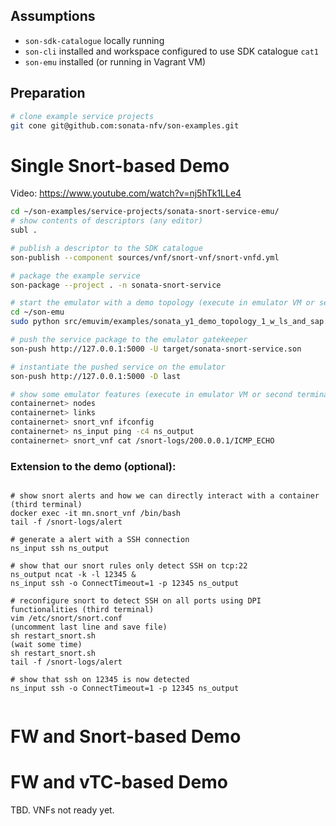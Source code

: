 ## Assumptions

* `son-sdk-catalogue` locally running
* `son-cli` installed and workspace configured to use SDK catalogue `cat1`
* `son-emu` installed (or running in Vagrant VM)

## Preparation
```bash
# clone example service projects
git cone git@github.com:sonata-nfv/son-examples.git
```

# Single Snort-based Demo

Video: https://www.youtube.com/watch?v=nj5hTk1LLe4

```bash
cd ~/son-examples/service-projects/sonata-snort-service-emu/
# show contents of descriptors (any editor)
subl .

# publish a descriptor to the SDK catalogue
son-publish --component sources/vnf/snort-vnf/snort-vnfd.yml

# package the example service
son-package --project . -n sonata-snort-service

# start the emulator with a demo topology (execute in emulator VM or second terminal)
cd ~/son-emu
sudo python src/emuvim/examples/sonata_y1_demo_topology_1_w_ls_and_sap.py 

# push the service package to the emulator gatekeeper
son-push http://127.0.0.1:5000 -U target/sonata-snort-service.son

# instantiate the pushed service on the emulator
son-push http://127.0.0.1:5000 -D last

# show some emulator features (execute in emulator VM or second terminal)
containernet> nodes
containernet> links
containernet> snort_vnf ifconfig
containernet> ns_input ping -c4 ns_output
containernet> snort_vnf cat /snort-logs/200.0.0.1/ICMP_ECHO

```

### Extension to the demo (optional):
```

# show snort alerts and how we can directly interact with a container (third terminal)
docker exec -it mn.snort_vnf /bin/bash
tail -f /snort-logs/alert

# generate a alert with a SSH connection 
ns_input ssh ns_output

# show that our snort rules only detect SSH on tcp:22
ns_output ncat -k -l 12345 & 
ns_input ssh -o ConnectTimeout=1 -p 12345 ns_output

# reconfigure snort to detect SSH on all ports using DPI functionalities (third terminal)
vim /etc/snort/snort.conf
(uncomment last line and save file)
sh restart_snort.sh 
(wait some time)
sh restart_snort.sh 
tail -f /snort-logs/alert

# show that ssh on 12345 is now detected
ns_input ssh -o ConnectTimeout=1 -p 12345 ns_output


```


# FW and Snort-based Demo

# FW and vTC-based Demo
TBD. VNFs not ready yet.
